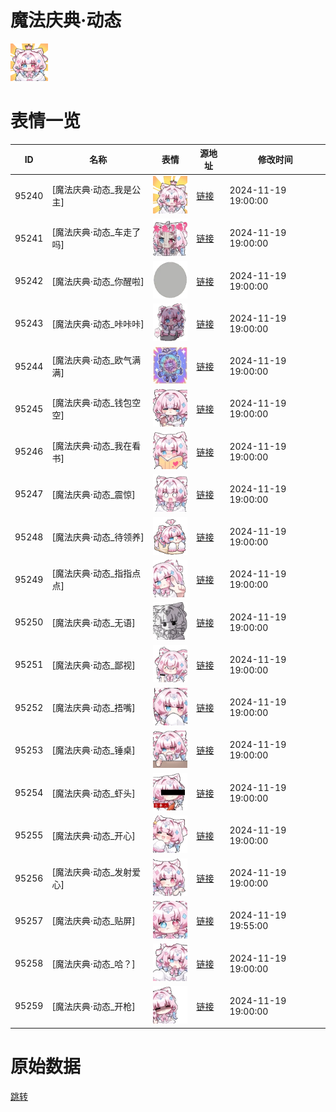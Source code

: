 # 魔法庆典·动态

<img src="./cover.png" height="60" alt="cover" />

# 表情一览

|ID|名称|表情|源地址|修改时间|
|----|----|----|----|----|
|95240|[魔法庆典·动态_我是公主]|<img src="./pic/095240_%5B魔法庆典·动态_我是公主%5D.gif" height="60" alt="我是公主"/>|[链接](https://i0.hdslb.com/bfs/garb/0044ad64472fe332ace0bd21a8557ca7dd2e39aa.gif)|2024-11-19 19:00:00|
|95241|[魔法庆典·动态_车走了吗]|<img src="./pic/095241_%5B魔法庆典·动态_车走了吗%5D.gif" height="60" alt="车走了吗"/>|[链接](https://i0.hdslb.com/bfs/garb/1ade1f6a6533e3f741979147a7b8064f9f0419ed.gif)|2024-11-19 19:00:00|
|95242|[魔法庆典·动态_你醒啦]|<img src="./pic/095242_%5B魔法庆典·动态_你醒啦%5D.gif" height="60" alt="你醒啦"/>|[链接](https://i0.hdslb.com/bfs/garb/c49cb9a3574b8a07b12e420b208af8fe6da79476.gif)|2024-11-19 19:00:00|
|95243|[魔法庆典·动态_咔咔咔]|<img src="./pic/095243_%5B魔法庆典·动态_咔咔咔%5D.gif" height="60" alt="咔咔咔"/>|[链接](https://i0.hdslb.com/bfs/garb/331d67df112fc910866144660f4dfccb411f1842.gif)|2024-11-19 19:00:00|
|95244|[魔法庆典·动态_欧气满满]|<img src="./pic/095244_%5B魔法庆典·动态_欧气满满%5D.gif" height="60" alt="欧气满满"/>|[链接](https://i0.hdslb.com/bfs/garb/ab06131fdea7839c1568f075a0606b866cf3c291.gif)|2024-11-19 19:00:00|
|95245|[魔法庆典·动态_钱包空空]|<img src="./pic/095245_%5B魔法庆典·动态_钱包空空%5D.gif" height="60" alt="钱包空空"/>|[链接](https://i0.hdslb.com/bfs/garb/68911099a85214c9f1243d4a3501ea6fa6329564.gif)|2024-11-19 19:00:00|
|95246|[魔法庆典·动态_我在看书]|<img src="./pic/095246_%5B魔法庆典·动态_我在看书%5D.gif" height="60" alt="我在看书"/>|[链接](https://i0.hdslb.com/bfs/garb/3cdef9fd826de5364422d1cdd16529113bbb5b67.gif)|2024-11-19 19:00:00|
|95247|[魔法庆典·动态_震惊]|<img src="./pic/095247_%5B魔法庆典·动态_震惊%5D.gif" height="60" alt="震惊"/>|[链接](https://i0.hdslb.com/bfs/garb/146e3fd81f7d078ddcb583a2e581ee1cc40097c5.gif)|2024-11-19 19:00:00|
|95248|[魔法庆典·动态_待领养]|<img src="./pic/095248_%5B魔法庆典·动态_待领养%5D.gif" height="60" alt="待领养"/>|[链接](https://i0.hdslb.com/bfs/garb/7ac116fea0e1b74fe6a1437c95ee982575d9499c.gif)|2024-11-19 19:00:00|
|95249|[魔法庆典·动态_指指点点]|<img src="./pic/095249_%5B魔法庆典·动态_指指点点%5D.gif" height="60" alt="指指点点"/>|[链接](https://i0.hdslb.com/bfs/garb/1a5b1e31e96d4cf5e2fa75561455a4ab343ccda4.gif)|2024-11-19 19:00:00|
|95250|[魔法庆典·动态_无语]|<img src="./pic/095250_%5B魔法庆典·动态_无语%5D.gif" height="60" alt="无语"/>|[链接](https://i0.hdslb.com/bfs/garb/2d6bb9ac4fa562a6ebd77fe5e96a516b084483ab.gif)|2024-11-19 19:00:00|
|95251|[魔法庆典·动态_鄙视]|<img src="./pic/095251_%5B魔法庆典·动态_鄙视%5D.gif" height="60" alt="鄙视"/>|[链接](https://i0.hdslb.com/bfs/garb/44d37a94e3077530794d640416c756381524298a.gif)|2024-11-19 19:00:00|
|95252|[魔法庆典·动态_捂嘴]|<img src="./pic/095252_%5B魔法庆典·动态_捂嘴%5D.gif" height="60" alt="捂嘴"/>|[链接](https://i0.hdslb.com/bfs/garb/9e286c91c1646db3d1e273bb64d28ed7b01de940.gif)|2024-11-19 19:00:00|
|95253|[魔法庆典·动态_锤桌]|<img src="./pic/095253_%5B魔法庆典·动态_锤桌%5D.gif" height="60" alt="锤桌"/>|[链接](https://i0.hdslb.com/bfs/garb/c4eb53d3805446e33c1139d4eeaa578db6934926.gif)|2024-11-19 19:00:00|
|95254|[魔法庆典·动态_虾头]|<img src="./pic/095254_%5B魔法庆典·动态_虾头%5D.gif" height="60" alt="虾头"/>|[链接](https://i0.hdslb.com/bfs/garb/dbfe9d6e981d47d43d18b2246db5c517f0484737.gif)|2024-11-19 19:00:00|
|95255|[魔法庆典·动态_开心]|<img src="./pic/095255_%5B魔法庆典·动态_开心%5D.gif" height="60" alt="开心"/>|[链接](https://i0.hdslb.com/bfs/garb/0de52fe5aa6a52462d56b6cabb6da397caa939b9.gif)|2024-11-19 19:00:00|
|95256|[魔法庆典·动态_发射爱心]|<img src="./pic/095256_%5B魔法庆典·动态_发射爱心%5D.gif" height="60" alt="发射爱心"/>|[链接](https://i0.hdslb.com/bfs/garb/ed38df77e812440c8e5da30c29faba23ba55a9e9.gif)|2024-11-19 19:00:00|
|95257|[魔法庆典·动态_贴屏]|<img src="./pic/095257_%5B魔法庆典·动态_贴屏%5D.gif" height="60" alt="贴屏"/>|[链接](https://i0.hdslb.com/bfs/garb/81dd0fcaed301f56b06d6a28d6b639f96fe9592b.gif)|2024-11-19 19:55:00|
|95258|[魔法庆典·动态_哈？]|<img src="./pic/095258_%5B魔法庆典·动态_哈？%5D.gif" height="60" alt="哈？"/>|[链接](https://i0.hdslb.com/bfs/garb/50e66ff2a4010e1f972724770b633ca10c97aaff.gif)|2024-11-19 19:00:00|
|95259|[魔法庆典·动态_开枪]|<img src="./pic/095259_%5B魔法庆典·动态_开枪%5D.gif" height="60" alt="开枪"/>|[链接](https://i0.hdslb.com/bfs/garb/ec0faf048574635f789a16e876e41eb704eb02ea.gif)|2024-11-19 19:00:00|

# 原始数据

[跳转](./raw.json)

